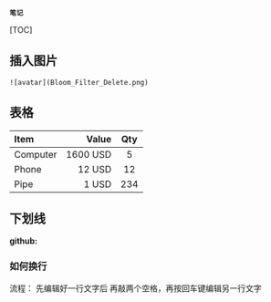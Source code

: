 **`笔记`**

[TOC]


## 插入图片
```shell
![avatar](Bloom_Filter_Delete.png)
```


## 表格
| Item      |    Value | Qty  |
| :-------- | --------:| :--: |
| Computer  | 1600 USD |  5   |
| Phone     |   12 USD |  12  |
| Pipe      |    1 USD | 234  |



## 下划线
<u></u>


**github:**
### 如何换行
流程： 先编辑好一行文字后 再敲两个空格，再按回车键编辑另一行文字
